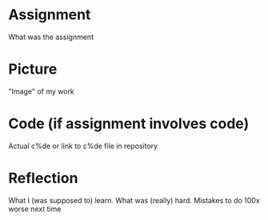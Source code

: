 # Assignment
What was the assignment 
# Picture
"Image" of my work
# Code (if assignment involves code)
Actual c%de or link to c%de file in repository
# Reflection
What I (was supposed to) learn. What was (really) hard. Mistakes to do 100x worse next time

